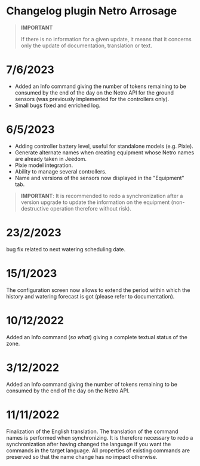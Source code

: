 # Changelog plugin Netro Arrosage

>**IMPORTANT**
>
>If there is no information for a given update, it means that it concerns only the update of documentation, translation or text.

# 7/6/2023
- Added an Info command giving the number of tokens remaining to be consumed by the end of the day on the Netro API for the ground sensors (was previously implemented for the controllers only).
- Small bugs fixed and enriched log.

# 6/5/2023
- Adding controller battery level, useful for standalone models (e.g. Pixie).
- Generate alternate names when creating equipment whose Netro names are already taken in Jeedom.
- Pixie model integration.
- Ability to manage several controllers.
- Name and versions of the sensors now displayed in the "Equipment" tab.

>**IMPORTANT**: It is recommended to redo a synchronization after a version upgrade to update the information on the equipment (non-destructive operation therefore without risk).

# 23/2/2023
bug fix related to next watering scheduling date.

# 15/1/2023
The configuration screen now allows to extend the period within which the history and watering forecast is got (please refer to documentation).

# 10/12/2022
Added an Info command (*so what*) giving a complete textual status of the zone.

# 3/12/2022
Added an Info command giving the number of tokens remaining to be consumed by the end of the day on the Netro API.

# 11/11/2022
Finalization of the English translation. The translation of the command names is performed when synchronizing. It is therefore necessary to redo a synchronization after having changed the language if you want the commands in the target language. All properties of existing commands are preserved so that the name change has no impact otherwise.
